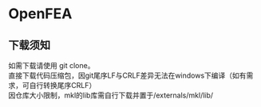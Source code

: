 # OpenFEA
## 下载须知
如需下载请使用 git clone。  
直接下载代码压缩包，因git尾序LF与CRLF差异无法在windows下编译（如有需求，可自行转换尾序CRLF）  
因仓库大小限制，mkl的lib库需自行下载并置于/externals/mkl/lib/  